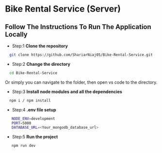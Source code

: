 # Bike Rental Service (Server)

## Follow The Instructions To Run The Application Locally

- Step:1 **Clone the repository**

```bash
  git clone https://github.com/ShariarNiaj05/Bike-Rental-Service.git
```

- Step:2 **Change the directory**

```bash
  cd Bike-Rental-Service
```

Or simply you can navigate to the folder, then open vs code to the directory.

- Step:3 **Install node modules and all the dependencies**

```bash
  npm i / npm install
```

- Step:4 **.env file setup**

```bash
   NODE_ENV=development
   PORT=5000
   DATABASE_URL=<Your_mongodb_database_url>
```

- Step:5 **Run the project**

```bash
   npm run dev
```
